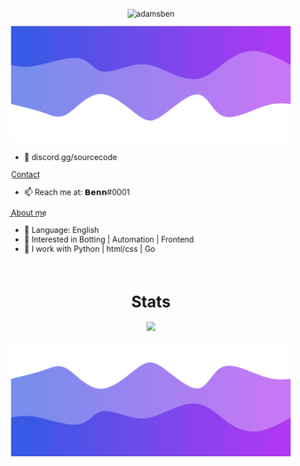 <p align="center"> <img src="https://gpvc.arturio.dev/adamsben" alt="adamsben" /> </p>

![Header](./79ED23EB-0E80-453C-94E1-56F299BD3893.png)

- 👋 discord.gg/sourcecode

C͟o͟n͟t͟a͟c͟t͟
- 📫 Reach me at: 𝗕𝗲𝗻𝗻#0001


A͟b͟o͟u͟t͟ ͟m͟e͟
- 🌱 Language: English
- 👀 Interested in Botting | Automation | Frontend
- 🌱 I work with Python | html/css | Go
<!---
adamsben/adamsben is a ✨ special ✨ repository because its `README.md` (this file) appears on your GitHub profile.
You can click the Preview link to take a look at your changes.
--->

<p href="𝗕𝗲𝗻𝗻" align="center">
    <img alt="" src=https://lanyard.cnrad.dev/api/1030582751159652452/>
</p>

<h1 align="center">Stats</h1>
<a href="https://github.com/Hazza3100"></a>
<p align="center">
  <img src="https://github-readme-stats.vercel.app/api?username=adamsben&theme=midnight-purple&show_icons=true" />
</p>

<!-- ![Anurag's GitHub stats](https://github-readme-stats.vercel.app/api?username=Hazza3100&theme=midnight-purple&show_icons=true)
 -->


![Footer](./95972672-0992-4710-ADD5-FCD63FA1B824.png)
